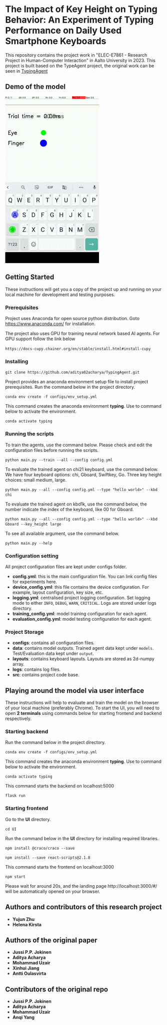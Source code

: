 # The Impact of Key Height on Typing Behavior: An Experiment of Typing Performance on Daily Used Smartphone Keyboards

This repository contains the project work in "ELEC-E7861 - Research Project in Human-Computer Interaction" in Aalto University in 2023. This project is built based on the TypeAgent project, the original work can be seen in [TypingAgent](https://github.com/aditya02acharya/TypingAgent.git)


## Demo of the model

<img src="SupervisorAgent.gif"  width=300>

## Getting Started

These instructions will get you a copy of the project up and running on your local machine for development and testing purposes.

### Prerequisites

Project uses Anaconda for open source python distribution. Goto https://www.anaconda.com/ for installation.

The project also uses GPU for training neural network based AI agents. For GPU support follow the link below

`https://docs-cupy.chainer.org/en/stable/install.html#install-cupy`

### Installing

```
git clone https://github.com/aditya02acharya/TypingAgent.git
```

Project provides an anaconda environment setup file to install project prerequisites.
Run the command below in the project directory.

```
conda env create -f configs/env_setup.yml
```

This command creates the anaconda environment **typing**. Use to command below to activate the environment.

```
conda activate typing
```

### Running the scripts

To train the agents, use the command below. Please check and edit the configuration files before running the scripts.

```
python main.py --train --all --config config.yml
```

To evaluate the trained agent on chi21 keyboard, use the command below. We have four keyboard options: chi, Gboard, Swiftkey, Go. Three key height choices: small medium, large.

```
python main.py --all --config config.yml --type "hello world>" --kbd chi
```

To evaluate the trained agent on kbd1k, use the command below, the number indicate the index of the keyboard, like 00 for Gboard.

```
python main.py --all --config config.yml --type "hello world>" --kbd Gboard --key_height large
```

To see all available argument, use the command below.

```
python main.py --help
```

### Configuration setting

All project configuration files are kept under configs folder.

- **config.yml**: this is the main configuration file. You can link config files for experiments here.
- **device_config.yml**: this file contains the device configuration. For example, layout configuration, key size, etc.
- **logging.yml**: centralised project logging configuration. Set logging mode to either `INFO`, `DEBUG`, `WARN`, `CRITICAL`. Logs are stored under logs directory.
- **training_config.yml**: model training configuration for each agent.
- **evaluation_config.yml**: model testing configuration for each agent.

### Project Storage

- **configs**: contains all configuration files.
- **data**: contains model outputs. Trained agent data kept under `models`. Test/Evaluation data kept under `output`.
- **layouts**: contains keyboard layouts. Layouts are stored as 2d-numpy array.
- **logs**: contains log files.
- **src**: contains project code base.

## Playing around the model via user interface

These instructions will help to evaluate and train the model on the browser of your local machine (preferably Chrome).
To start the UI, you will need to open **2 terminals** using commands below for starting frontend and backend respectively.

### Starting backend

Run the command below in the project directory.

```
conda env create -f configs/env_setup.yml
```

This command creates the anaconda environment **typing**. Use to command below to activate the environment.

```
conda activate typing
```

This command starts the backend on localhost:5000

```
flask run
```

### Starting frontend

Go to the **UI** directory.

```
cd UI
```

Run the command below in the **UI** directory for installing required libraries.

```
npm install @craco/craco --save
```

```
npm install --save react-scripts@2.1.8
```

This command starts the frontend on localhost:3000

```
npm start
```

Please wait for around 20s, and the landing page http://localhost:3000/#/ will be automatically opened on your browser.

## Authors and contributors of this research project
- **Yujun Zhu**
- **Helena Kirsta**

## Authors of the original paper

- **Jussi P.P. Jokinen**
- **Aditya Acharya**
- **Mohammad Uzair**
- **Xinhui Jiang**
- **Antti Oulasvirta**

## Contributors of the original repo

- **Jussi P.P. Jokinen**
- **Aditya Acharya**
- **Mohammad Uzair**
- **Anqi Yang**

